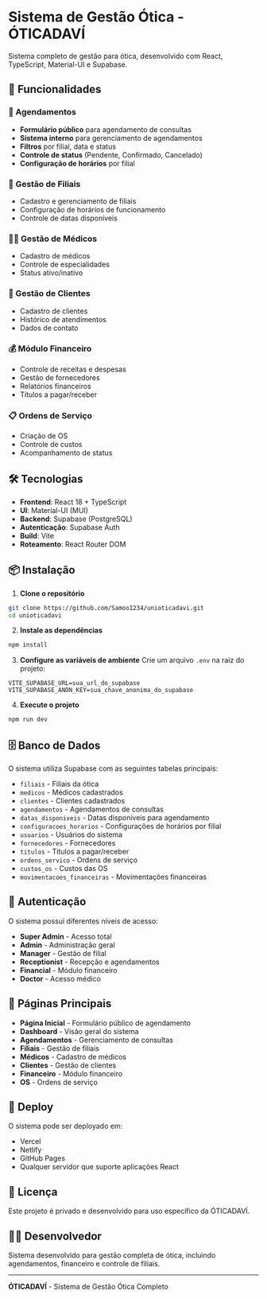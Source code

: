 # Sistema de Gestão Ótica - ÓTICADAVÍ

Sistema completo de gestão para ótica, desenvolvido com React, TypeScript, Material-UI e Supabase.

## 🚀 Funcionalidades

### 📅 Agendamentos
- **Formulário público** para agendamento de consultas
- **Sistema interno** para gerenciamento de agendamentos
- **Filtros** por filial, data e status
- **Controle de status** (Pendente, Confirmado, Cancelado)
- **Configuração de horários** por filial

### 🏢 Gestão de Filiais
- Cadastro e gerenciamento de filiais
- Configuração de horários de funcionamento
- Controle de datas disponíveis

### 👨‍⚕️ Gestão de Médicos
- Cadastro de médicos
- Controle de especialidades
- Status ativo/inativo

### 👥 Gestão de Clientes
- Cadastro de clientes
- Histórico de atendimentos
- Dados de contato

### 💰 Módulo Financeiro
- Controle de receitas e despesas
- Gestão de fornecedores
- Relatórios financeiros
- Títulos a pagar/receber

### 📋 Ordens de Serviço
- Criação de OS
- Controle de custos
- Acompanhamento de status

## 🛠️ Tecnologias

- **Frontend**: React 18 + TypeScript
- **UI**: Material-UI (MUI)
- **Backend**: Supabase (PostgreSQL)
- **Autenticação**: Supabase Auth
- **Build**: Vite
- **Roteamento**: React Router DOM

## 📦 Instalação

1. **Clone o repositório**
```bash
git clone https://github.com/Samoo1234/unioticadavi.git
cd unioticadavi
```

2. **Instale as dependências**
```bash
npm install
```

3. **Configure as variáveis de ambiente**
Crie um arquivo `.env` na raiz do projeto:
```env
VITE_SUPABASE_URL=sua_url_do_supabase
VITE_SUPABASE_ANON_KEY=sua_chave_anonima_do_supabase
```

4. **Execute o projeto**
```bash
npm run dev
```

## 🗄️ Banco de Dados

O sistema utiliza Supabase com as seguintes tabelas principais:

- `filiais` - Filiais da ótica
- `medicos` - Médicos cadastrados
- `clientes` - Clientes cadastrados
- `agendamentos` - Agendamentos de consultas
- `datas_disponiveis` - Datas disponíveis para agendamento
- `configuracoes_horarios` - Configurações de horários por filial
- `usuarios` - Usuários do sistema
- `fornecedores` - Fornecedores
- `titulos` - Títulos a pagar/receber
- `ordens_servico` - Ordens de serviço
- `custos_os` - Custos das OS
- `movimentacoes_financeiras` - Movimentações financeiras

## 🔐 Autenticação

O sistema possui diferentes níveis de acesso:
- **Super Admin** - Acesso total
- **Admin** - Administração geral
- **Manager** - Gestão de filial
- **Receptionist** - Recepção e agendamentos
- **Financial** - Módulo financeiro
- **Doctor** - Acesso médico

## 📱 Páginas Principais

- **Página Inicial** - Formulário público de agendamento
- **Dashboard** - Visão geral do sistema
- **Agendamentos** - Gerenciamento de consultas
- **Filiais** - Gestão de filiais
- **Médicos** - Cadastro de médicos
- **Clientes** - Gestão de clientes
- **Financeiro** - Módulo financeiro
- **OS** - Ordens de serviço

## 🚀 Deploy

O sistema pode ser deployado em:
- Vercel
- Netlify
- GitHub Pages
- Qualquer servidor que suporte aplicações React

## 📄 Licença

Este projeto é privado e desenvolvido para uso específico da ÓTICADAVÍ.

## 👨‍💻 Desenvolvedor

Sistema desenvolvido para gestão completa de ótica, incluindo agendamentos, financeiro e controle de filiais.

---

**ÓTICADAVÍ** - Sistema de Gestão Ótica Completo